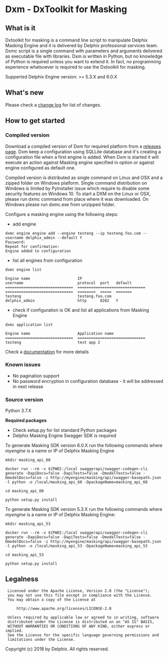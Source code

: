 # Dxm - DxToolkit for Masking

## What is it

Dxtoolkit for masking is a command line script to manipulate Delphix Masking Engine and it is delivered by Delphix professional services team.
Dxmc script is a single command with parameters and arguments delivered as executable file with libraries. Dxm is written in Python, but no knowledge of Python is required unless you want to extend it.  In fact, no programming experience whatsoever is required to use the Dxtoolkit for masking.

Supperted Delphix Engine version: >= 5.3.X and 6.0.X

## What's new

Please check a [change log](https://github.com/delphix/dxm-toolkit/blob/master/CHANGELOG.md) for list of changes.

## How to get started
### Compiled version

Download a compiled version of Dxm for required platform from a [releases  page](https://github.com/delphix/dxm-toolkit/releases).
Dxm keep a configuration using SQLLite database and it's creating a configuration file when a first engine is added.
When Dxm is started it will execute an action against Masking engine specified in option or against engine configured as default one.

Compiled version is distributed as single command on Linux and OSX and a zipped folder on Windows platform.
Single command distribution on Windows is limited by PyInstaller issue which require to disable some security features on Windows 10.
To start a DXM on the Linux or OSX, please run dxmc command from place where it was downloaded. On Windows please run dxmc.exe from unzipped folder.

Configure a masking engine using the following steps:

* add engine
```
dxmc engine engine add --engine testeng --ip testeng.foo.com --username delphix_admin --default Y
Password:
Repeat for confirmation:
Engine added to configuration
```

* list all engines from configuration
```
dxmc engine list

Engine name                     IP                              username                        protocol  port   default
==============================  ==============================  ==============================  ========  =====  =======
testeng                         testeng.foo.com                 delphix_admin                   http      8282   Y       

```

* check if configuration is OK and list all applications from Masking Engine
```
dxmc application list

Engine name                     Application name
==============================  ==============================
testeng                         test app 2
```

Check a [documentation](https://github.com/delphix/dxm-toolkit/wiki) for more details

### Known issues

- No pagination support
- No password encryption in configuration database - it will be addressed in next release

### Source version

Python 3.7.X

**Required packages**
- Check setup.py for list standard Python packages
- Delphix Masking Engine Swagger SDK is required

To generate Masking SDK version 6.0.X run the following commands where _myengine_ is a name or IP of Delphix Masking Engine

```
mkdir masking_api_60

docker run --rm -v ${PWD}:/local swaggerapi/swagger-codegen-cli generate -DapiDocs=false -DapiTests=false -DmodelTests=false -DmodelDocs=false -i http://myengine/masking/api/swagger-basepath.json -l python -o /local/masking_api_60 -DpackageName=masking_api_60

cd masking_api_60

python setup.py install
```

To generate Masking SDK version 5.3.X run the following commands where _myengine_ is a name or IP of Delphix Masking Engine:

```
mkdir masking_api_53

docker run --rm -v ${PWD}:/local swaggerapi/swagger-codegen-cli generate -DapiDocs=false -DapiTests=false -DmodelTests=false -DmodelDocs=false -i http://myengine/masking/api/swagger-basepath.json -l python -o /local/masking_api_53 -DpackageName=masking_api_53

cd masking_api_53

python setup.py install
```


## Legalness
```
 Licensed under the Apache License, Version 2.0 (the "License");
 you may not use this file except in compliance with the License.
 You may obtain a copy of the License at

     http://www.apache.org/licenses/LICENSE-2.0

 Unless required by applicable law or agreed to in writing, software
 distributed under the License is distributed on an "AS IS" BASIS,
 WITHOUT WARRANTIES OR CONDITIONS OF ANY KIND, either express or implied.
 See the License for the specific language governing permissions and
 limitations under the License.
```
Copyright (c) 2018 by Delphix. All rights reserved.
